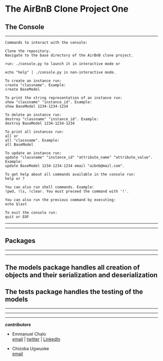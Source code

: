 # __The AirBnB Clone Project One__

## __The Console__
---
```
Commands to interact with the console:

Clone the repository.
Navigate to the base directory of the AirBnB clone project.

run: ./console.py to launch it in interactive mode or

echo "help" | ./console.py in non-interactive mode.

To create an instance run:
create "classname". Example:
create BaseModel

To print the string representation of an instance run:
show "classname" "instance_id". Example:
show BaseModel 1234-1234-1234

To delete an instance run:
destroy "classname" "instance_id". Example:
destroy BaseModel 1234-1234-1234

To print all instances run:
all or
all "classname". Example:
all BaseModel

To update an instance run:
update "classname" "instance_id" "attribute_name" "attribute_value". Example:
update BaseModel 1234-1234-1234 email "aibnb@mail.com".

To get help about all commands available in the console run:
help or ?

You can also run shell commands. Example:
!pwd, !ls, !clear. You must preceed the command with '!'.

You can also run the previous command by executing:
echo $last

To exit the console run:
quit or EOF
```
---
---

## Packages
---
---
The models package handles all creation of objects and their serialization and deserialization
---
The tests package handles the testing of the models
---
---
---
---

__*contributors*__
* Emmanuel Chalo</br>
[email](https://mail.google.com/mail/emusyoka759@gmail.com "ChaloEmail") | [twitter](https://twitter.com/gavcarter4 "ChaloTwitter") | [LinkedIn](linkedin.com/in/emmanuel-chalo-211336183 "ChaloLinkedIn")

* Chizoba Ugwuoke</br>
[email](https://mail.google.com/mail/upc4you@gmail.com "ChizobaEmail")

